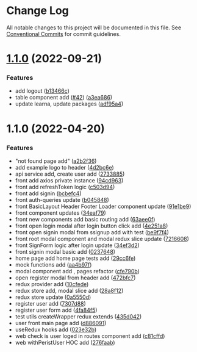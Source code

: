 # Change Log

All notable changes to this project will be documented in this file.
See [Conventional Commits](https://conventionalcommits.org) for commit guidelines.

# [1.1.0](https://github.com/pio-kniaz/DoggyMeet/compare/v1.1.1...v1.1.0) (2022-09-21)


### Features

* add logout ([b13466c](https://github.com/pio-kniaz/DoggyMeet/commit/b13466c27d551abec2fd1096d4b82b64d9c9b56b))
* table component add ([#42](https://github.com/pio-kniaz/DoggyMeet/issues/42)) ([a3ea686](https://github.com/pio-kniaz/DoggyMeet/commit/a3ea686426c354514dec0d6b4ceb71dc2d6770fc))
* update learna, update packages ([adf95a4](https://github.com/pio-kniaz/DoggyMeet/commit/adf95a43f586c795780a6921ec9c147812fec73f))





# 1.1.0 (2022-04-20)


### Features

* "not found page add" ([a2b2f36](https://github.com/pio-kniaz/DoggyMeet/commit/a2b2f36487e5ef7b2cfb704fe1231b70d4455e33))
* add example logo to header ([4d2bc6e](https://github.com/pio-kniaz/DoggyMeet/commit/4d2bc6e25de9b7dc74e021bac32dbeb6fc49d56a))
* api service add, create user add ([2733885](https://github.com/pio-kniaz/DoggyMeet/commit/2733885608dda97d792e1d0be54e94410825172e))
* front  add axios private instance ([94cd963](https://github.com/pio-kniaz/DoggyMeet/commit/94cd963f081395f46fe4eeab37fb5c61a103532b))
* front add refreshToken logic ([c503d94](https://github.com/pio-kniaz/DoggyMeet/commit/c503d941c0d1ef433993ad3addf5511a1ae9c2e1))
* front add signin ([bcbefc4](https://github.com/pio-kniaz/DoggyMeet/commit/bcbefc4719c6f06181924ef78d73a8d37324e9fa))
* front auth-queries update ([b045848](https://github.com/pio-kniaz/DoggyMeet/commit/b0458489a7d8265d805b987029fc5099314f53e3))
* front BasicLayout Header Footer Loader component update ([91e1be9](https://github.com/pio-kniaz/DoggyMeet/commit/91e1be9d8ab3a4397a70c6aa7b7460542101317e))
* front component updates ([34eaf79](https://github.com/pio-kniaz/DoggyMeet/commit/34eaf7924cb3cc9fc54a2db82f6acc7c95927de7))
* front new components add basic routing add ([63aee0f](https://github.com/pio-kniaz/DoggyMeet/commit/63aee0fe9f6fe34aeb98f4c75321e24ed1bf9d97))
* front open login modal after login button click add ([4e251a8](https://github.com/pio-kniaz/DoggyMeet/commit/4e251a8d057af78c7e443419b0a675fec12cd3e2))
* front open signin modal from ssignup add with test ([be9f7f4](https://github.com/pio-kniaz/DoggyMeet/commit/be9f7f4004ee177888d04bd994b1969d11f79459))
* front root modal component and modal redux slice update ([7216608](https://github.com/pio-kniaz/DoggyMeet/commit/72166086d8f7645ad15968be5e62d33953db1b7c))
* front SignForm logic after login update ([34ef3d2](https://github.com/pio-kniaz/DoggyMeet/commit/34ef3d2c9434ff84105740707e4df02f60a93cbb))
* front signin modal basic add ([0237648](https://github.com/pio-kniaz/DoggyMeet/commit/023764877dc0d68d2a8eeb16ae02c945a41252d8))
* home page add home page tests add ([29cc6fe](https://github.com/pio-kniaz/DoggyMeet/commit/29cc6fe56b9dab2c62f175b89972262542ccdd28))
* mock functions add ([aa4b97f](https://github.com/pio-kniaz/DoggyMeet/commit/aa4b97f6a2e16be08e14737f0cf2723e0ad919e6))
* modal component add , pages refactor ([cfe790b](https://github.com/pio-kniaz/DoggyMeet/commit/cfe790b41b9e145a0bb566209c7d306de41ad97a))
* open register modal from header add ([472bfc7](https://github.com/pio-kniaz/DoggyMeet/commit/472bfc7624e33575675dd3c6c8312af367d1f4e1))
* redux provider add ([10cfede](https://github.com/pio-kniaz/DoggyMeet/commit/10cfedefd175dd2384a68de4f21c08ecf9212383))
* redux store add, modal slice add ([28a8f12](https://github.com/pio-kniaz/DoggyMeet/commit/28a8f12cedd67abe353c021d063cd1086d945d4b))
* redux store update ([0a5550d](https://github.com/pio-kniaz/DoggyMeet/commit/0a5550d5f094940cdd2b374ab8f78fd1b257925b))
* register user add ([7307d88](https://github.com/pio-kniaz/DoggyMeet/commit/7307d88f7d792f6be8594646d80591eae66a8cc3))
* register user form add ([4fa84f5](https://github.com/pio-kniaz/DoggyMeet/commit/4fa84f5c557f384bae26b678108d54fd04df22e6))
* test utils createWrapper redux extends ([435d042](https://github.com/pio-kniaz/DoggyMeet/commit/435d0429bca0d452dd5114640e24844288eb01ea))
* user front main page add ([d886091](https://github.com/pio-kniaz/DoggyMeet/commit/d8860915dd9e9828769291d6ba7b2b35c2e09f13))
* useRedux hooks add ([023e32b](https://github.com/pio-kniaz/DoggyMeet/commit/023e32b30d3bf069de6c6e3fbb8a8b79052e5a2c))
* web check is user loged in routes component add ([c81cffd](https://github.com/pio-kniaz/DoggyMeet/commit/c81cffdfd8dd4eb65a3f1c0d20e97381556075e6))
* web withPeristUser HOC add ([276faab](https://github.com/pio-kniaz/DoggyMeet/commit/276faab25f5ada0611aba52e54af9fd3000ae746))
